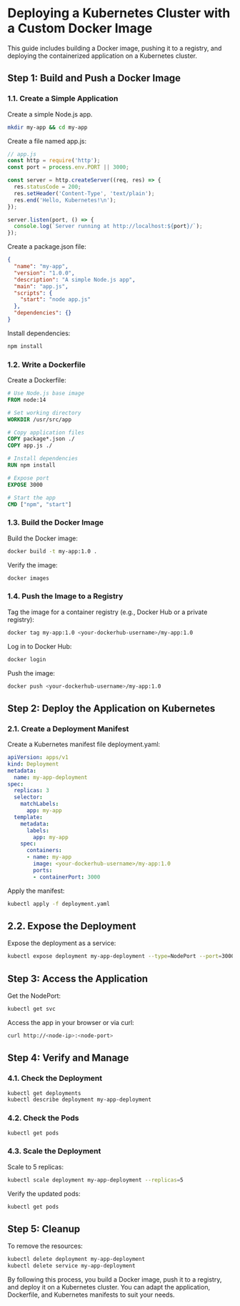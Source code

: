# Deploying a Kubernetes Cluster with a Custom Docker Image

This guide includes building a Docker image, pushing it to a registry, and deploying the containerized application on a Kubernetes cluster.

## Step 1: Build and Push a Docker Image

### 1.1. Create a Simple Application

Create a simple Node.js app.

```bash
mkdir my-app && cd my-app
```

Create a file named app.js:

```javascript
// app.js
const http = require('http');
const port = process.env.PORT || 3000;

const server = http.createServer((req, res) => {
  res.statusCode = 200;
  res.setHeader('Content-Type', 'text/plain');
  res.end('Hello, Kubernetes!\n');
});

server.listen(port, () => {
  console.log(`Server running at http://localhost:${port}/`);
});
```

Create a package.json file:

```json
{
  "name": "my-app",
  "version": "1.0.0",
  "description": "A simple Node.js app",
  "main": "app.js",
  "scripts": {
    "start": "node app.js"
  },
  "dependencies": {}
}
```

Install dependencies:

```bash
npm install
```

### 1.2. Write a Dockerfile

Create a Dockerfile:

```Dockerfile
# Use Node.js base image
FROM node:14

# Set working directory
WORKDIR /usr/src/app

# Copy application files
COPY package*.json ./
COPY app.js ./

# Install dependencies
RUN npm install

# Expose port
EXPOSE 3000

# Start the app
CMD ["npm", "start"]
```

### 1.3. Build the Docker Image

Build the Docker image:

```bash
docker build -t my-app:1.0 .
```

Verify the image:

```bash
docker images
```

### 1.4. Push the Image to a Registry

Tag the image for a container registry (e.g., Docker Hub or a private registry):

```bash
docker tag my-app:1.0 <your-dockerhub-username>/my-app:1.0
```

Log in to Docker Hub:

```bash
docker login
```

Push the image:

```bash
docker push <your-dockerhub-username>/my-app:1.0
```

## Step 2: Deploy the Application on Kubernetes

### 2.1. Create a Deployment Manifest

Create a Kubernetes manifest file deployment.yaml:

```yaml
apiVersion: apps/v1
kind: Deployment
metadata:
  name: my-app-deployment
spec:
  replicas: 3
  selector:
    matchLabels:
      app: my-app
  template:
    metadata:
      labels:
        app: my-app
    spec:
      containers:
      - name: my-app
        image: <your-dockerhub-username>/my-app:1.0
        ports:
        - containerPort: 3000
```

Apply the manifest:

```bash
kubectl apply -f deployment.yaml
```

## 2.2. Expose the Deployment

Expose the deployment as a service:

```bash
kubectl expose deployment my-app-deployment --type=NodePort --port=3000
```

## Step 3: Access the Application

Get the NodePort:

```bash
kubectl get svc
```

Access the app in your browser or via curl:

```bash
curl http://<node-ip>:<node-port>
```

## Step 4: Verify and Manage

### 4.1. Check the Deployment

```bash
kubectl get deployments
kubectl describe deployment my-app-deployment
```

### 4.2. Check the Pods

```bash
kubectl get pods
```

### 4.3. Scale the Deployment

Scale to 5 replicas:

```bash
kubectl scale deployment my-app-deployment --replicas=5
```

Verify the updated pods:

```bash
kubectl get pods
```

## Step 5: Cleanup

To remove the resources:

```bash
kubectl delete deployment my-app-deployment
kubectl delete service my-app-deployment
```

By following this process, you build a Docker image, push it to a registry, and deploy it on a Kubernetes cluster. You can adapt the application, Dockerfile, and Kubernetes manifests to suit your needs.
